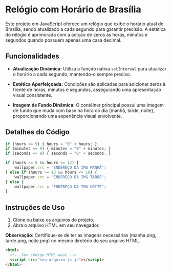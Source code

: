 # Relógio com Horário de Brasília

Este projeto em JavaScript oferece um relógio que exibe o horário atual de Brasília, sendo atualizado a cada segundo para garantir precisão. A estética do relógio é aprimorada com a adição de zeros às horas, minutos e segundos quando possuem apenas uma casa decimal.

## Funcionalidades

- **Atualização Dinâmica:** Utiliza a função nativa `setInterval` para atualizar o horário a cada segundo, mantendo-o sempre preciso.

- **Estética Aperfeiçoada:** Condições são aplicadas para adicionar zeros à frente de horas, minutos e segundos, assegurando uma apresentação visual consistente.

- **Imagem de Fundo Dinâmica:** O contêiner principal possui uma imagem de fundo que muda com base na hora do dia (manhã, tarde, noite), proporcionando uma experiência visual envolvente.

## Detalhes do Código

```javascript
if (hours <= 9) { hours = "0" + hours; }
if (minutes <= 9) { minutes = "0" + minutes; }
if (seconds <= 9) { seconds = "0" + seconds; }
```

```javascript
if (hours >= 0 && hours <= 12) {
    wallpaper.src = "ENDEREÇO DA IMG MANHÃ";
} else if (hours >= 13 && hours <= 18) {
    wallpaper.src = "ENDEREÇO DA IMG TARDE";
} else {
    wallpaper.src = "ENDEREÇO DA IMG NOITE";
}
```

## Instruções de Uso

1. Clone ou baixe os arquivos do projeto.
2. Abra o arquivo HTML em seu navegador.

**Observação:** Certifique-se de ter as imagens necessárias (manha.png, tarde.png, noite.png) no mesmo diretório do seu arquivo HTML.

```html
<html>
  <!-- Seu código HTML aqui -->
  <script src="seu-arquivo-js.js"></script>
</html>
```
